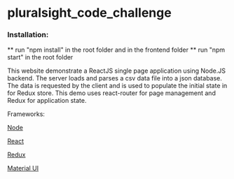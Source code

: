 


# pluralsight_code_challenge

<h3>Installation:</h3>
** run "npm install" in the root folder and in the frontend folder
** run "npm start" in the root folder


This website demonstrate a ReactJS single page application using Node.JS backend.
The server loads and parses a csv data file into a json database.
The data is requested by the client and is used to populate the initial state in for Redux store.
This demo uses react-router for page management and Redux for application state.




Frameworks:

<a href="https://nodejs.org/">Node</a>

<a href="https://reactjs.org/">React</a>

<a href="https://redux.js.org/">Redux</a>

<a href="https://material-ui.com">Material UI</a>

